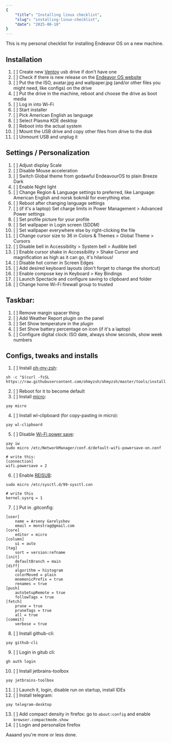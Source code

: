 ```yaml
---
{
    "title": "Installing linux checklist",
    "slug": "installing-linux-checklist",
    "date": "2025-06-18"
}
---
```


This is my personal checklist for installing Endeavor OS on a new machine.

## Installation 

1. [ ] Create new [Ventoy](https://www.ventoy.net/en/index.html) usb drive if don't have one
2. [ ] Check if there is new release on the [Endeavor OS website](https://endeavouros.com)
3. [ ] Put the the ISO, avatar.jpg and wallpaper.jpg (and/or other files you might need, like configs) on the drive 
4. [ ] Put the drive in the machine, reboot and choose the drive as boot media
5. [ ] Log in into Wi-Fi
6. [ ] Start installer
7. [ ] Pick American English as language
8. [ ] Select Plasma KDE desktop
9. [ ] Reboot into the actual system
10. [ ] Mount the USB drive and copy other files from drive to the disk
11. [ ] Unmount USB and unplug it

## Settings / Personalization

1. [ ] Adjust display Scale
2. [ ] Disable Mouse acceleration
3. [ ] Switch Global theme from godawful EndeavourOS to plain Breeze Dark
4. [ ] Enable Night light
5. [ ] Change Region & Language settings to preferred, like Language: American English and norsk bokmål for everything else.
6. [ ] Reboot after changing language settings
7. [ ] (if it's a laptop) Set charge limits in Power Management > Advanced Power settings
8. [ ] Set profile picture for your profile
9. [ ] Set wallpaper in Login screen (SDDM)
10. [ ] Set wallpaper everywhere else by right-clicking the file
11. [ ] Change cursor size to 36 in Colors & Themes > Global Theme > Cursors 
12. [ ] Disable bell in Accessibility > System bell > Audible bell
13. [ ] Enable cursor shake in Accessibility > Shake Cursor and magnification as high as it can go, it's hilarious!
14. [ ] Disable hot corner in Screen Edges
15. [ ] Add desired keyboard layouts (don't forget to change the shortcut)
16. [ ] Enable compose key in Keyboard > Key Bindings
17. [ ] Launch Spectacle and configure saving to clipboard and folder
18. [ ] Change home Wi-Fi firewall group to trusted

## Taskbar:

1. [ ] Remove margin spacer thing
2. [ ] Add Weather Report plugin on the panel
3. [ ] Set Show temperature in the plugin
4. [ ] Set Show battery percentage on icon (if it's a laptop)
5. [ ] Configure digital clock: ISO date, always show seconds, show week numbers

## Configs, tweaks and installs

1. [ ] Install [oh-my-zsh](https://ohmyz.sh/):
```shell
sh -c "$(curl -fsSL https://raw.githubusercontent.com/ohmyzsh/ohmyzsh/master/tools/install.sh)"
```
2. [ ] Reboot for it to become default
3. [ ] Install [micro](https://micro-editor.github.io/):
```shell
yay micro
```
4. [ ] Install wl-clipboard (for copy-pasting in micro):
```shell
yay wl-clipboard
```
5. [ ] Disable [Wi-Fi power save](/blog/linux-wifi-power-saving):
```shell
yay iw
sudo micro /etc/NetworkManager/conf.d/default-wifi-powersave-on.conf

# write this:
[connection]
wifi.powersave = 2 
```
6. [ ] Enable [REISUB](/blog/recovering-from-freeze-with-reisub):
```shell
sudo micro /etc/sysctl.d/99-sysctl.con

# write this
kernel.sysrq = 1
```
7. [ ] Put in .gitconfig:
```.gitconfig
[user]
	name = Arseny Garelyshev
	email = monstrag@gmail.com
[core]
	editor = micro
[column]
	ui = auto
[tag]
	sort = version:refname
[init]
	defaultBranch = main
[diff]
	algorithm = histogram
	colorMoved = plain
	mnemonicPrefix = true
	renames = true
[push]
	autoSetupRemote = true
	followTags = true
[fetch]
	prune = true
	pruneTags = true
	all = true
[commit]
	verbose = true
```
8. [ ] Install github-cli:
```shell
yay github-cli
```
9. [ ] Login in gitub cli:
```shell
gh auth login
```
10. [ ] Install jetbrains-toolbox
```shell
yay jetbrains-toolbox
```
11. [ ] Launch it, login, disable run on startup, install IDEs
12. [ ] Install telegram:
```shell
yay telegram-desktop
```
13. [ ] Add compact density in firefox: go to `about:config` and enable `browser.compactmode.show`
14. [ ] Login and personalize firefox


Aaaand you're more or less done.